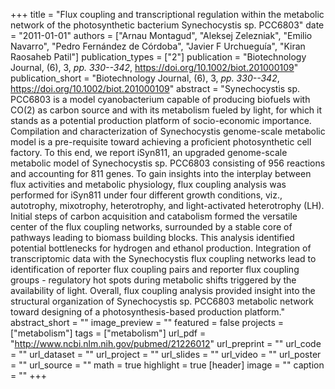 +++
title = "Flux coupling and transcriptional regulation within the metabolic network of the photosynthetic bacterium Synechocystis sp. PCC6803"
date = "2011-01-01"
authors = ["Arnau Montagud", "Aleksej Zelezniak", "Emilio Navarro", "Pedro Fernández de Córdoba", "Javier F Urchueguía", "Kiran Raosaheb Patil"]
publication_types = ["2"]
publication = "Biotechnology Journal, (6), 3, _pp. 330--342_, https://doi.org/10.1002/biot.201000109"
publication_short = "Biotechnology Journal, (6), 3, _pp. 330--342_, https://doi.org/10.1002/biot.201000109"
abstract = "Synechocystis sp. PCC6803 is a model cyanobacterium capable of producing biofuels with CO(2) as carbon source and with its metabolism fueled by light, for which it stands as a potential production platform of socio-economic importance. Compilation and characterization of Synechocystis genome-scale metabolic model is a pre-requisite toward achieving a proficient photosynthetic cell factory. To this end, we report iSyn811, an upgraded genome-scale metabolic model of Synechocystis sp. PCC6803 consisting of 956 reactions and accounting for 811 genes. To gain insights into the interplay between flux activities and metabolic physiology, flux coupling analysis was performed for iSyn811 under four different growth conditions, viz., autotrophy, mixotrophy, heterotrophy, and light-activated heterotrophy (LH). Initial steps of carbon acquisition and catabolism formed the versatile center of the flux coupling networks, surrounded by a stable core of pathways leading to biomass building blocks. This analysis identified potential bottlenecks for hydrogen and ethanol production. Integration of transcriptomic data with the Synechocystis flux coupling networks lead to identification of reporter flux coupling pairs and reporter flux coupling groups - regulatory hot spots during metabolic shifts triggered by the availability of light. Overall, flux coupling analysis provided insight into the structural organization of Synechocystis sp. PCC6803 metabolic network toward designing of a photosynthesis-based production platform."
abstract_short = ""
image_preview = ""
featured = false
projects = ["metabolism"]
tags = ["metabolism"]
url_pdf = "http://www.ncbi.nlm.nih.gov/pubmed/21226012"
url_preprint = ""
url_code = ""
url_dataset = ""
url_project = ""
url_slides = ""
url_video = ""
url_poster = ""
url_source = ""
math = true
highlight = true
[header]
image = ""
caption = ""
+++
